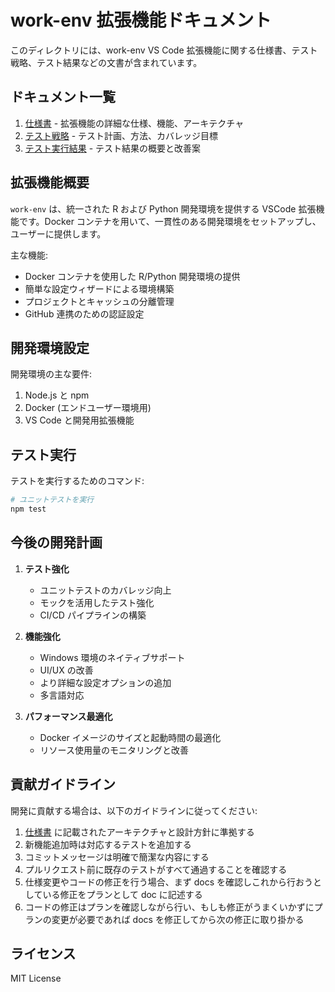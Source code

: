 # work-env 拡張機能ドキュメント

このディレクトリには、work-env VS Code 拡張機能に関する仕様書、テスト戦略、テスト結果などの文書が含まれています。

## ドキュメント一覧

1. [仕様書](./specification.md) - 拡張機能の詳細な仕様、機能、アーキテクチャ
2. [テスト戦略](./testing.md) - テスト計画、方法、カバレッジ目標
3. [テスト実行結果](./test-results.md) - テスト結果の概要と改善案

## 拡張機能概要

`work-env` は、統一された R および Python 開発環境を提供する VSCode 拡張機能です。Docker コンテナを用いて、一貫性のある開発環境をセットアップし、ユーザーに提供します。

主な機能:

- Docker コンテナを使用した R/Python 開発環境の提供
- 簡単な設定ウィザードによる環境構築
- プロジェクトとキャッシュの分離管理
- GitHub 連携のための認証設定

## 開発環境設定

開発環境の主な要件:

1. Node.js と npm
2. Docker (エンドユーザー環境用)
3. VS Code と開発用拡張機能

## テスト実行

テストを実行するためのコマンド:

```bash
# ユニットテストを実行
npm test
```

## 今後の開発計画

1. **テスト強化**

   - ユニットテストのカバレッジ向上
   - モックを活用したテスト強化
   - CI/CD パイプラインの構築

2. **機能強化**

   - Windows 環境のネイティブサポート
   - UI/UX の改善
   - より詳細な設定オプションの追加
   - 多言語対応

3. **パフォーマンス最適化**
   - Docker イメージのサイズと起動時間の最適化
   - リソース使用量のモニタリングと改善

## 貢献ガイドライン

開発に貢献する場合は、以下のガイドラインに従ってください:

1. [仕様書](./specification.md) に記載されたアーキテクチャと設計方針に準拠する
2. 新機能追加時は対応するテストを追加する
3. コミットメッセージは明確で簡潔な内容にする
4. プルリクエスト前に既存のテストがすべて通過することを確認する
5. 仕様変更やコードの修正を行う場合、まず docs を確認しこれから行おうとしている修正をプランとして doc に記述する
6. コードの修正はプランを確認しながら行い、もしも修正がうまくいかずにプランの変更が必要であれば docs を修正してから次の修正に取り掛かる

## ライセンス

MIT License
